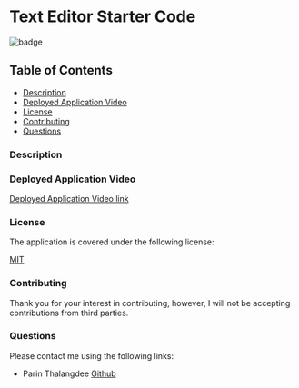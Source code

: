 # Text Editor Starter Code

![badge](https://img.shields.io/badge/license-mit-blue)

## Table of Contents

* [Description](#description)
* [Deployed Application Video](#deployed-application-video)  
* [License](#license)    
* [Contributing](#contributing)
* [Questions](#questions)

### Description
  
### Deployed Application Video
  
[Deployed Application Video link]()

### License

The application is covered under the following license:
  
[MIT](https://choosealicense.com/licenses/mit)
    
### Contributing
  
Thank you for your interest in contributing, however, I will not be accepting contributions from third parties.

### Questions

Please contact me using the following links:
  
- Parin Thalangdee [Github](https://github.com/parinthalangdee)